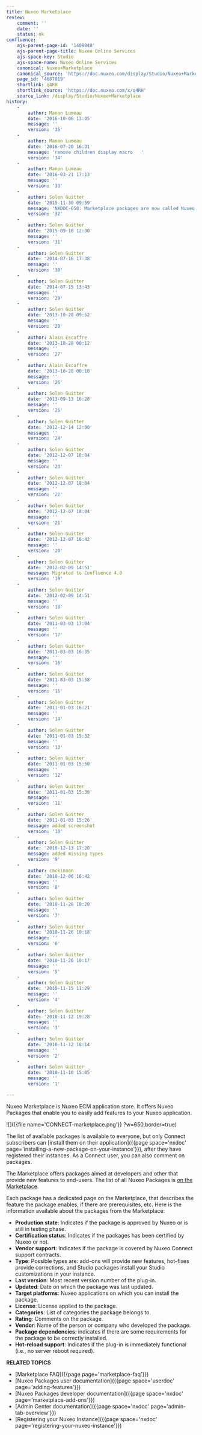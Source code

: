 ```yaml
---
title: Nuxeo Marketplace
review:
    comment: ''
    date: ''
    status: ok
confluence:
    ajs-parent-page-id: '1409040'
    ajs-parent-page-title: Nuxeo Online Services
    ajs-space-key: Studio
    ajs-space-name: Nuxeo Online Services
    canonical: Nuxeo+Marketplace
    canonical_source: 'https://doc.nuxeo.com/display/Studio/Nuxeo+Marketplace'
    page_id: '4687019'
    shortlink: q4RH
    shortlink_source: 'https://doc.nuxeo.com/x/q4RH'
    source_link: /display/Studio/Nuxeo+Marketplace
history:
    -
        author: Manon Lumeau
        date: '2016-10-06 13:05'
        message: ''
        version: '35'
    -
        author: Manon Lumeau
        date: '2016-07-20 16:31'
        message: 'remove children display macro   '
        version: '34'
    -
        author: Manon Lumeau
        date: '2016-03-21 17:13'
        message: ''
        version: '33'
    -
        author: Solen Guitter
        date: '2015-11-30 09:59'
        message: 'NXDOC-658: Marketplace packages are now called Nuxeo Packages'
        version: '32'
    -
        author: Solen Guitter
        date: '2015-09-18 12:30'
        message: ''
        version: '31'
    -
        author: Solen Guitter
        date: '2014-07-16 17:38'
        message: ''
        version: '30'
    -
        author: Solen Guitter
        date: '2014-07-15 13:43'
        message: ''
        version: '29'
    -
        author: Solen Guitter
        date: '2013-10-28 09:52'
        message: ''
        version: '28'
    -
        author: Alain Escaffre
        date: '2013-10-28 00:12'
        message: ''
        version: '27'
    -
        author: Alain Escaffre
        date: '2013-10-28 00:10'
        message: ''
        version: '26'
    -
        author: Solen Guitter
        date: '2013-09-13 16:28'
        message: ''
        version: '25'
    -
        author: Solen Guitter
        date: '2012-12-14 12:00'
        message: ''
        version: '24'
    -
        author: Solen Guitter
        date: '2012-12-07 18:04'
        message: ''
        version: '23'
    -
        author: Solen Guitter
        date: '2012-12-07 18:04'
        message: ''
        version: '22'
    -
        author: Solen Guitter
        date: '2012-12-07 18:04'
        message: ''
        version: '21'
    -
        author: Solen Guitter
        date: '2012-12-07 16:42'
        message: ''
        version: '20'
    -
        author: Solen Guitter
        date: '2012-02-09 14:51'
        message: Migrated to Confluence 4.0
        version: '19'
    -
        author: Solen Guitter
        date: '2012-02-09 14:51'
        message: ''
        version: '18'
    -
        author: Solen Guitter
        date: '2011-03-03 17:04'
        message: ''
        version: '17'
    -
        author: Solen Guitter
        date: '2011-03-03 16:35'
        message: ''
        version: '16'
    -
        author: Solen Guitter
        date: '2011-03-03 15:58'
        message: ''
        version: '15'
    -
        author: Solen Guitter
        date: '2011-01-03 16:21'
        message: ''
        version: '14'
    -
        author: Solen Guitter
        date: '2011-01-03 15:52'
        message: ''
        version: '13'
    -
        author: Solen Guitter
        date: '2011-01-03 15:50'
        message: ''
        version: '12'
    -
        author: Solen Guitter
        date: '2011-01-03 15:30'
        message: ''
        version: '11'
    -
        author: Solen Guitter
        date: '2011-01-03 15:26'
        message: added screenshot
        version: '10'
    -
        author: Solen Guitter
        date: '2010-12-13 17:28'
        message: added missing types
        version: '9'
    -
        author: cmckinnon
        date: '2010-12-06 16:42'
        message: ''
        version: '8'
    -
        author: Solen Guitter
        date: '2010-11-26 10:20'
        message: ''
        version: '7'
    -
        author: Solen Guitter
        date: '2010-11-26 10:18'
        message: ''
        version: '6'
    -
        author: Solen Guitter
        date: '2010-11-26 10:17'
        message: ''
        version: '5'
    -
        author: Solen Guitter
        date: '2010-11-15 11:29'
        message: ''
        version: '4'
    -
        author: Solen Guitter
        date: '2010-11-12 19:28'
        message: ''
        version: '3'
    -
        author: Solen Guitter
        date: '2010-11-12 18:14'
        message: ''
        version: '2'
    -
        author: Solen Guitter
        date: '2010-11-10 15:05'
        message: ''
        version: '1'

---
```

Nuxeo Marketplace is Nuxeo ECM application store. It offers Nuxeo Packages that enable you to easily add features to your Nuxeo application.

![]({{file name='CONNECT-marketplace.png'}} ?w=650,border=true)

The list of available packages is available to everyone, but only Connect subscribers can [install them on their application]({{page space='nxdoc' page='installing-a-new-package-on-your-instance'}}), after they have registered their instances. As a Connect user, you can also comment on packages.

The Marketplace offers packages aimed at developers and other that provide new features to end-users. The list of all Nuxeo Packages is [on the Marketplace](https://connect.nuxeo.com/nuxeo/site/marketplace/product/all).

Each package has a dedicated page on the Marketplace, that describes the feature the package enables, if there are prerequisites, etc. Here is the information available about the packages from the Marketplace:

*   **Production state**: Indicates if the package is approved by Nuxeo or is still in testing phase.
*   **Certification status**: Indicates if the packages has been certified by Nuxeo or not.
*   **Vendor support**: Indicates if the package is covered by Nuxeo Connect support contracts.
*   **Type**: Possible types are: add-ons will provide new features, hot-fixes provide corrections, and Studio packages install your Studio customizations in your instance.
*   **Last version**: Most recent version number of the plug-in.
*   **Updated**: Date on which the package was last updated.
*   **Target platforms**: Nuxeo applications on which you can install the package.
*   **License**: License applied to the package.
*   **Categories**: List of categories the package belongs to.
*   **Rating**: Comments on the package.
*   **Vendor**: Name of the person or company who developed the package.
*   **Package dependencies**: indicates if there are some requirements for the package to be correctly installed.
*   **Hot-reload support**: Indicates if the plug-in is immediately functional (i.e., no server reboot required).

**RELATED TOPICS**

*   [Marketplace FAQ]({{page page='marketplace-faq'}})
*   [Nuxeo Packages user documentation]({{page space='userdoc' page='adding-features'}})
*   [Nuxeo Packages developer documentation]({{page space='nxdoc' page='marketplace-add-ons'}})
*   [Admin Center documentation]({{page space='nxdoc' page='admin-tab-overview'}})
*   [Registering your Nuxeo Instance]({{page space='nxdoc' page='registering-your-nuxeo-instance'}})
